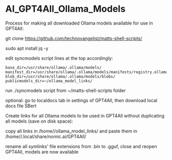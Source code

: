# AI_GPT4All_Ollama_Models
Process for making all downloaded Ollama models available for use in GPT4All:

git clone https://github.com/technovangelist/matts-shell-scripts/

sudo apt install jq -y

edit syncmodels script lines at the top accordingly:
```
base_dir=/usr/share/ollama/.ollama/models/
manifest_dir=/usr/share/ollama/.ollama/models/manifests/registry.ollama.ai/
blob_dir=/usr/share/ollama/.ollama/models/blobs/
publicmodels_dir=~/ollama_model_links/
```

run ./syncmodels script from ~/matts-shell-scripts folder

optional: go to localdocs tab in settings of GPT4All, then download local docs file SBert

Create links for all Ollama models to be used in GPT4All without duplicating all models (save on disk space):

copy all links in /home/<profile>/ollama_model_links/ and paste them in /home/<profile>/.local/share/nomic.ai/GPT4All/

rename all symlinks' file extensions from .bin to .gguf, close and reopen GPT4All, models are now available
